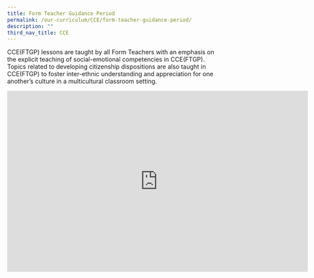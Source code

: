 ```yaml
---
title: Form Teacher Guidance Period
permalink: /our-curriculum/CCE/form-teacher-guidance-period/
description: ""
third_nav_title: CCE
---
```

CCE(FTGP) lessons are taught by all Form Teachers with an emphasis on the explicit teaching of social-emotional competencies in CCE(FTGP). Topics related to developing citizenship dispositions are also taught in CCE(FTGP) to foster inter-ethnic understanding and appreciation for one another’s culture in a multicultural classroom setting.


<center><iframe allowfullscreen="true" height="422" width="700" frameborder="0" src="https://docs.google.com/presentation/d/e/2PACX-1vTgR7-6Yp3q3TjQKtmc9BOzmIWtUfQ76BqK4TGUjlz7id-c58WIOsUv3ykSLrl5qDS0VVIJFDSw9pDU/embed?start=false&amp;loop=false&amp;delayms=3000"></iframe></center>